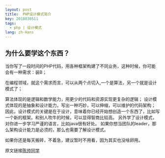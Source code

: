 ```yaml
---
layout: post
title:  PHP设计模式简介
key: 2018030511
tags:
  - php | 设计模式
lang: zh-Hans
---
```


## 为什么要学这个东西？

当你写了一段时间的PHP代码，用各种框架构建了不同业务，这种时候，你可能会有一种需求：装B；


在编程领域，就这个需求而言，可以从两个点切入,一个是算法，另一个就是设计模式了；


算法体现的是逻辑和数学能力，用更少的代码和资源实现更复杂的逻辑；
设计模式体现的是抽象和设计能力，写出一种巧妙，可以伸缩，可以维护的代码架构；
因此，设计模式的关键是在于设计，意味着你已经开始想创造一个东西了，比如写一个新的框架。和别人吹牛的时候，可以显得智商比较高。
另外学了设计模式，对你进一步学习严谨的语言，比如java很有好处。
如果你想当团队的leader，那么架构设计能力是必须的，那么也需要了解设计模式。


如果你还是每天搬砖，不着急，建议暂时不用看，因为其实也没啥卵用。

原文链接[陈帅同学](www.imshuai.cn/php.html)

